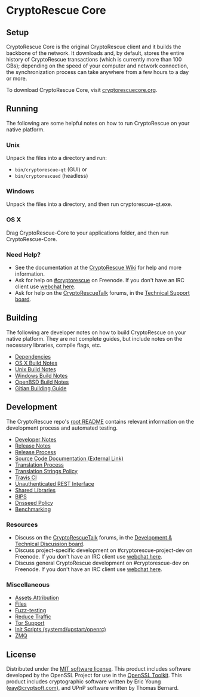 CryptoRescue Core
=============

Setup
---------------------
CryptoRescue Core is the original CryptoRescue client and it builds the backbone of the network. It downloads and, by default, stores the entire history of CryptoRescue transactions (which is currently more than 100 GBs); depending on the speed of your computer and network connection, the synchronization process can take anywhere from a few hours to a day or more.

To download CryptoRescue Core, visit [cryptorescuecore.org](https://cryptorescue.org/en/releases/).

Running
---------------------
The following are some helpful notes on how to run CryptoRescue on your native platform.

### Unix

Unpack the files into a directory and run:

- `bin/cryptorescue-qt` (GUI) or
- `bin/cryptorescued` (headless)

### Windows

Unpack the files into a directory, and then run cryptorescue-qt.exe.

### OS X

Drag CryptoRescue-Core to your applications folder, and then run CryptoRescue-Core.

### Need Help?

* See the documentation at the [CryptoRescue Wiki](https://en.cryptorescue.it/wiki/Main_Page)
for help and more information.
* Ask for help on [#cryptorescue](http://webchat.freenode.net?channels=cryptorescue) on Freenode. If you don't have an IRC client use [webchat here](http://webchat.freenode.net?channels=cryptorescue).
* Ask for help on the [CryptoRescueTalk](https://cryptorescuetalk.org/) forums, in the [Technical Support board](https://cryptorescuetalk.org/index.php?board=4.0).

Building
---------------------
The following are developer notes on how to build CryptoRescue on your native platform. They are not complete guides, but include notes on the necessary libraries, compile flags, etc.

- [Dependencies](dependencies.md)
- [OS X Build Notes](build-osx.md)
- [Unix Build Notes](build-unix.md)
- [Windows Build Notes](build-windows.md)
- [OpenBSD Build Notes](build-openbsd.md)
- [Gitian Building Guide](gitian-building.md)

Development
---------------------
The CryptoRescue repo's [root README](/README.md) contains relevant information on the development process and automated testing.

- [Developer Notes](developer-notes.md)
- [Release Notes](release-notes.md)
- [Release Process](release-process.md)
- [Source Code Documentation (External Link)](https://dev.visucore.com/cryptorescue/doxygen/)
- [Translation Process](translation_process.md)
- [Translation Strings Policy](translation_strings_policy.md)
- [Travis CI](travis-ci.md)
- [Unauthenticated REST Interface](REST-interface.md)
- [Shared Libraries](shared-libraries.md)
- [BIPS](bips.md)
- [Dnsseed Policy](dnsseed-policy.md)
- [Benchmarking](benchmarking.md)

### Resources
* Discuss on the [CryptoRescueTalk](https://cryptorescuetalk.org/) forums, in the [Development & Technical Discussion board](https://cryptorescuetalk.org/index.php?board=6.0).
* Discuss project-specific development on #cryptorescue-project-dev on Freenode. If you don't have an IRC client use [webchat here](http://webchat.freenode.net/?channels=cryptorescue-project-dev).
* Discuss general CryptoRescue development on #cryptorescue-dev on Freenode. If you don't have an IRC client use [webchat here](http://webchat.freenode.net/?channels=cryptorescue-dev).

### Miscellaneous
- [Assets Attribution](assets-attribution.md)
- [Files](files.md)
- [Fuzz-testing](fuzzing.md)
- [Reduce Traffic](reduce-traffic.md)
- [Tor Support](tor.md)
- [Init Scripts (systemd/upstart/openrc)](init.md)
- [ZMQ](zmq.md)

License
---------------------
Distributed under the [MIT software license](/COPYING).
This product includes software developed by the OpenSSL Project for use in the [OpenSSL Toolkit](https://www.openssl.org/). This product includes
cryptographic software written by Eric Young ([eay@cryptsoft.com](mailto:eay@cryptsoft.com)), and UPnP software written by Thomas Bernard.
